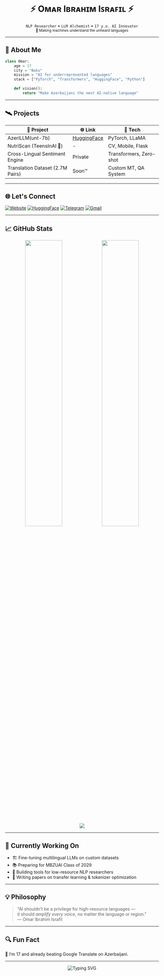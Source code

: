 
<!-- Cyberpunk-Themed README by Omar Ibrahim Israfil -->
<h1 align="center">⚡ Oᴍᴀʀ Iʙʀᴀʜɪᴍ Iꜱʀᴀꜰɪʟ ⚡</h1>

<p align="center">
  <code>NLP Researcher</code> • <code>LLM Alchemist</code> • <code>17 y.o. AI Innovator</code><br>
  <sub>🧠 Making machines understand the unheard languages</sub>
</p>

---

## 🧬 About Me

```python
class Omar:
    age = 17
    city = "Baku"
    mission = "AI for underrepresented languages"
    stack = ["PyTorch", "Transformers", "HuggingFace", "Python"]
    
    def vision():
        return "Make Azerbaijani the next AI-native language"
```

---

## 🛰️ Projects

| 🚀 Project | 🌐 Link | 🔧 Tech |
|-----------|---------|--------|
| AzeriLLM(unt-7b) | [HuggingFace](https://huggingface.co/omar07ibrahim) | PyTorch, LLaMA |
| NutriScan (TeensInAI 🥈) | - | CV, Mobile, Flask |
| Cross-Lingual Sentiment Engine | Private | Transformers, Zero-shot |
| Translation Dataset (2.7M Pairs) | Soon™ | Custom MT, QA System |

---

## 🌐 Let's Connect

[![Website](https://img.shields.io/badge/Website-omar07ibrahim.netlify.app-black?style=for-the-badge&logo=firefox)](https://omar07ibrahim.netlify.app)
[![HuggingFace](https://img.shields.io/badge/HuggingFace-%F0%9F%A4%97-orange?style=for-the-badge)](https://huggingface.co/omar07ibrahim)
[![Telegram](https://img.shields.io/badge/Telegram-%40omaribrahim-blue?style=for-the-badge&logo=telegram)](https://t.me/omaribrahim)
[![Gmail](https://img.shields.io/badge/Email-omar@ibrahim.az-red?style=for-the-badge&logo=gmail)](mailto:omar@ibrahim.az)

---

## 📈 GitHub Stats

<p align="center">
  <img src="https://github-readme-stats.vercel.app/api?username=omar07ibrahim&show_icons=true&theme=tokyonight" width="49%">
  <img src="https://github-readme-streak-stats.herokuapp.com/?user=omar07ibrahim&theme=tokyonight" width="49%">
  <br>
  <img src="https://github-readme-stats.vercel.app/api/top-langs/?username=omar07ibrahim&layout=compact&theme=tokyonight">
</p>

---

## 🧠 Currently Working On

- 🏗️ Fine-tuning multilingual LLMs on custom datasets
- 📚 Preparing for MBZUAI Class of 2029
- 🤖 Building tools for low-resource NLP researchers
- 🧵 Writing papers on transfer learning & tokenizer optimization

---

## 💡 Philosophy

> "AI shouldn’t be a privilege for high-resource languages —  
> it should *amplify every voice*, no matter the language or region."  
> — Omar Ibrahim Israfil

---

## 🔍 Fun Fact

🧪 I’m 17 and already beating Google Translate on Azerbaijani.

---

<p align="center">
  <img src="https://readme-typing-svg.herokuapp.com?font=Fira+Code&size=24&pause=1000&color=00F7FF&center=true&vCenter=true&width=435&lines=Always+Training...;Always+Translating...;Always+Transforming..." alt="Typing SVG" />
</p>
